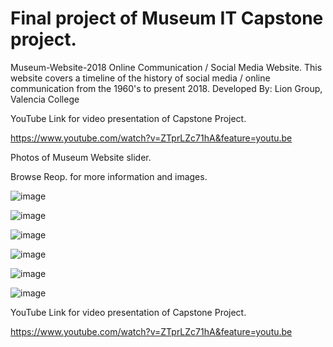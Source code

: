 # Final project of Museum IT Capstone project.
Museum-Website-2018
Online Communication / Social Media Website. This website covers a timeline of the history of social media / online communication from the 1960's to present 2018. Developed By:  Lion Group, Valencia College 

YouTube Link for video presentation of Capstone Project.

https://www.youtube.com/watch?v=ZTprLZc71hA&feature=youtu.be

Photos of Museum Website slider.

Browse Reop. for more information and images. 

 ![image](https://user-images.githubusercontent.com/23155302/39595194-c627c56e-4edc-11e8-965b-a3285df9961a.png)

![image](https://user-images.githubusercontent.com/23155302/39595212-d53566d8-4edc-11e8-9219-6d8815ee3e03.png)

![image](https://user-images.githubusercontent.com/23155302/39595237-e36d487e-4edc-11e8-89ee-310f7464fd99.png)

![image](https://user-images.githubusercontent.com/23155302/39595265-f42f6944-4edc-11e8-9a6c-bc61850c40f8.png)

![image](https://user-images.githubusercontent.com/23155302/39595281-02db4062-4edd-11e8-8bfd-d790470340a6.png)

![image](https://user-images.githubusercontent.com/23155302/39595303-128c01fe-4edd-11e8-8aef-d55880a37a00.png)

YouTube Link for video presentation of Capstone Project.

https://www.youtube.com/watch?v=ZTprLZc71hA&feature=youtu.be
